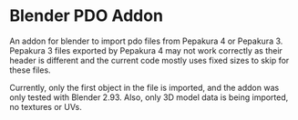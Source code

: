 # Blender PDO Addon

An addon for blender to import pdo files from Pepakura 4 or Pepakura 3. Pepakura 3 files exported by Pepakura 4 may not work correctly as their header is different and the current code mostly uses fixed sizes to skip for these files.

Currently, only the first object in the file is imported, and the addon was only tested with Blender 2.93.
Also, only 3D model data is being imported, no textures or UVs.

